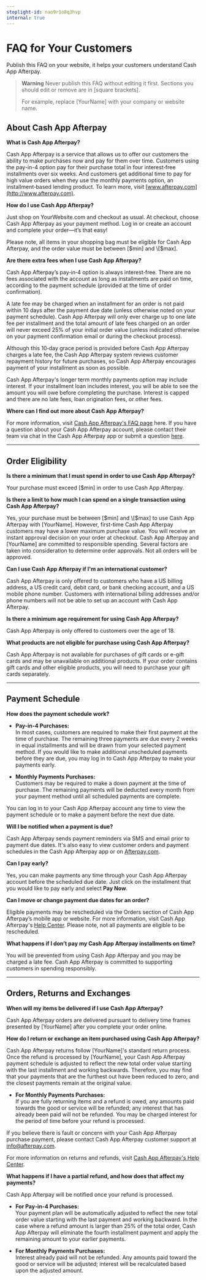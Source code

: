 ```yaml
---
stoplight-id: nao9r1o8q3hvp
internal: true
---
```


# FAQ for Your Customers

Publish this FAQ on your website, it helps your customers understand Cash App Afterpay.

<!-- theme: warning -->

> **Warning**
> Never publish this FAQ without editing it first. Sections you should edit or remove are in \[square brackets].
>
> For example, replace \[YourName] with your company or website name.

## About Cash App Afterpay

**What is Cash App Afterpay?**

Cash App Afterpay is a service that allows us to offer our customers the ability to make purchases now and pay for them over time. Customers using the pay-in-4 option pay for their purchase total in four interest‑free installments over six weeks. And customers get additional time to pay for high value orders when they use the monthly payments option, an installment‑based lending product. To learn more, visit [www.afterpay.com](http://www.afterpay.com).

**How do I use Cash App Afterpay?**

Just shop on YourWebsite.com and checkout as usual. At checkout, choose Cash App Afterpay as your payment method. Log in or create an account and complete your order—it’s that easy!

Please note, all items in your shopping bag must be eligible for Cash App Afterpay, and the order value must be between \[$min] and \[$max].

**Are there extra fees when I use Cash App Afterpay?**

Cash App Afterpay’s pay‑in‑4 option is always interest‑free. There are no fees associated with the account as long as installments are paid on time, according to the payment schedule (provided at the time of order confirmation).

A late fee may be charged when an installment for an order is not paid within 10 days after the payment due date (unless otherwise noted on your payment schedule). Cash App Afterpay will only ever charge up to one late fee per installment and the total amount of late fees charged on an order will never exceed 25% of your initial order value (unless indicated otherwise on your payment confirmation email or during the checkout process).

Although this 10‑day grace period is provided before Cash App Afterpay charges a late fee, the Cash App Afterpay system reviews customer repayment history for future purchases, so Cash App Afterpay encourages payment of your installment as soon as possible.

Cash App Afterpay's longer term monthly payments option may include interest. If your installment loan includes interest, you will be able to see the amount you will owe before completing the purchase. Interest is capped and there are no late fees, loan origination fees, or other fees.

**Where can I find out more about Cash App Afterpay?**

For more information, visit [Cash App Afterpay's FAQ page](https://help.Afterpay.com/hc/en-us/categories/360001002192-I-m-a-Customer) here. If you have a question about your Cash App Afterpay account, please contact their team via chat in the Cash App Afterpay app or submit a question [here](https://help.afterpay.com/hc/en-us/requests/new).

---

## Order Eligibility

**Is there a minimum that I must spend in order to use Cash App Afterpay?**

Your purchase must exceed \[$min] in order to use Cash App Afterpay.

**Is there a limit to how much I can spend on a single transaction using Cash App Afterpay?**

Yes, your purchase must be between \[$min] and \[$max] to use Cash App Afterpay with \[YourName]. However, first-time Cash App Afterpay customers may have a lower maximum purchase value. You will receive an instant approval decision on your order at checkout. Cash App Afterpay and \[YourName] are committed to responsible spending. Several factors are taken into consideration to determine order approvals. Not all orders will be approved.

**Can I use Cash App Afterpay if I'm an international customer?**

Cash App Afterpay is only offered to customers who have a US billing address, a US credit card, debit card, or bank checking account, and a US mobile phone number. Customers with international billing addresses and/or phone numbers will not be able to set up an account with Cash App Afterpay.

**Is there a minimum age requirement for using Cash App Afterpay?**

Cash App Afterpay is only offered to customers over the age of 18.

**What products are not eligible for purchase using Cash App Afterpay?**

Cash App Afterpay is not available for purchases of gift cards or e-gift cards and may be unavailable on additional products. If your order contains gift cards and other eligible products, you will need to purchase your gift cards separately.

---

## Payment Schedule

**How does the payment schedule work?**

- **Pay-in-4 Purchases:**\
  In most cases, customers are required to make their first payment at the time of purchase. The remaining three payments are due every 2 weeks in equal installments and will be drawn from your selected payment method. If you would like to make additional unscheduled payments before they are due, you may log in to Cash App Afterpay to make your payments early.

- **Monthly Payments Purchases:**\
  Customers may be required to make a down payment at the time of purchase. The remaining payments will be deducted every month from your payment method until all scheduled payments are complete.

You can log in to your Cash App Afterpay account any time to view the payment schedule or to make a payment before the next due date.

**Will I be notified when a payment is due?**

Cash App Afterpay sends payment reminders via SMS and email prior to payment due dates. It's also easy to view customer orders and payment schedules in the Cash App Afterpay app or on [Afterpay.com](http://Afterpay.com).

**Can I pay early?**

Yes, you can make payments any time through your Cash App Afterpay account before the scheduled due date. Just click on the installment that you would like to pay early and select **Pay Now**.

**Can I move or change payment due dates for an order?**

Eligible payments may be rescheduled via the Orders section of Cash App Afterpay’s mobile app or website. For more information, visit Cash App Afterpay's [Help Center](https://help.Afterpay.com/hc/en-us/categories/360001002192-I-m-a-Customer). Please note, not all payments are eligible to be rescheduled.

**What happens if I don’t pay my Cash App Afterpay installments on time?**

You will be prevented from using Cash App Afterpay and you may be charged a late fee. Cash App Afterpay is committed to supporting customers in spending responsibly.

---

## Orders, Returns and Exchanges

**When will my items be delivered if I use Cash App Afterpay?**

Cash App Afterpay orders are delivered pursuant to delivery time frames presented by \[YourName] after you complete your order online.

**How do I return or exchange an item purchased using Cash App Afterpay?**

Cash App Afterpay returns follow \[YourName]'s standard return process. Once the refund is processed by \[YourName], your Cash App Afterpay payment schedule is adjusted to reflect the new total order value starting with the last installment and working backwards. Therefore, you may find that your payments that are the furthest out have been reduced to zero, and the closest payments remain at the original value.

- **For Monthly Payments Purchases:**\
  If you are fully returning items and a refund is owed, any amounts paid towards the good or service will be refunded; any interest that has already been paid will not be refunded. You may be charged interest for the period of time before your refund is processed.

If you believe there is fault or concern with your Cash App Afterpay purchase payment, please contact Cash App Afterpay customer support at <info@afterpay.com>.

For more information on returns and refunds, visit [Cash App Afterpay's Help Center](https://help.afterpay.com/hc/en-us/categories/360001002192-I-m-a-Customer).

**What happens if I have a partial refund, and how does that affect my payments?**

Cash App Afterpay will be notified once your refund is processed.

- **For Pay‑in‑4 Purchases:**\
  Your payment plan will be automatically adjusted to reflect the new total order value starting with the last payment and working backward. In the case where a refund amount is larger than 25% of the total order, Cash App Afterpay will eliminate the fourth installment payment and apply the remaining amount to your earlier payments.

- **For Monthly Payments Purchases:**\
  Interest already paid will not be refunded. Any amounts paid toward the good or service will be adjusted; interest will be recalculated based upon the adjusted amount.
